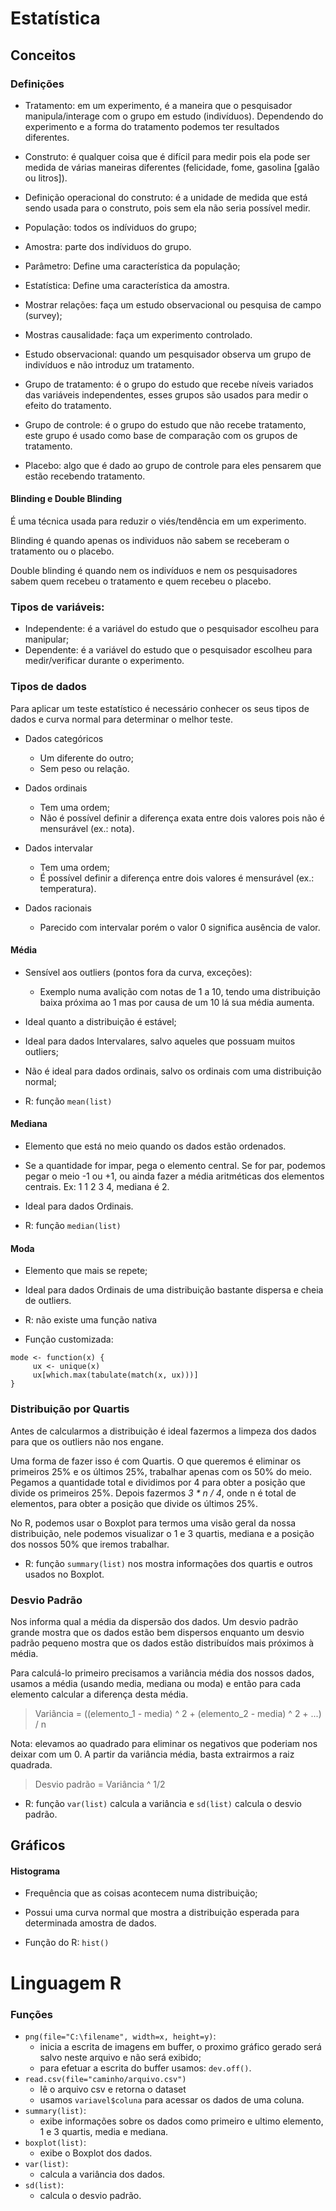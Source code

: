 # Estatística

## Conceitos

### Definições

* Tratamento: em um experimento, é a maneira que o pesquisador manipula/interage com o grupo em estudo (indivíduos). Dependendo do experimento e a forma do tratamento podemos ter resultados diferentes.

* Construto: é qualquer coisa que é difícil para medir pois ela pode ser medida de várias maneiras diferentes (felicidade, fome, gasolina [galão ou litros]).
* Definição operacional do construto: é a unidade de medida que está sendo usada para o construto, pois sem ela não seria possível medir.

* População: todos os indíviduos do grupo;
* Amostra: parte dos indíviduos do grupo.

* Parâmetro: Define uma característica da população;
* Estatística: Define uma característica da amostra.

* Mostrar relações: faça um estudo observacional ou pesquisa de campo (survey);
* Mostras causalidade: faça um experimento controlado.

* Estudo observacional: quando um pesquisador observa um grupo de indivíduos e não introduz um tratamento.

* Grupo de tratamento: é o grupo do estudo que recebe níveis variados das variáveis independentes, esses grupos são usados para medir o efeito do tratamento.

* Grupo de controle: é o grupo do estudo que não recebe tratamento, este grupo é usado como base de comparação com os grupos de tratamento.

* Placebo: algo que é dado ao grupo de controle para eles pensarem que estão recebendo tratamento.



#### Blinding e Double Blinding
É uma técnica usada para reduzir o viés/tendência em um experimento.

Blinding é quando apenas os individuos não sabem se receberam o tratamento ou o placebo.

Double blinding é quando nem os indivíduos e nem os pesquisadores sabem quem recebeu o tratamento e quem recebeu o placebo.



### Tipos de variáveis:
* Independente: é a variável do estudo que o pesquisador escolheu para manipular;
* Dependente: é a variável do estudo que o pesquisador escolheu para medir/verificar durante o experimento.

### Tipos de dados
Para aplicar um teste estatístico é necessário conhecer os seus tipos de dados e curva normal para determinar o melhor teste.

* Dados categóricos
  * Um diferente do outro;
  * Sem peso ou relação.

* Dados ordinais
  * Tem uma ordem;
  * Não é possível definir a diferença exata entre dois valores pois não é mensurável (ex.: nota).

* Dados intervalar
  * Tem uma ordem;
  * É possível definir a diferença entre dois valores é mensurável (ex.: temperatura).

* Dados racionais
  * Parecido com intervalar porém o valor 0 significa ausência de valor.



#### Média
* Sensível aos outliers (pontos fora da curva, exceções):
  * Exemplo numa avalição com notas de 1 a 10, tendo uma distribuição baixa próxima ao 1 mas por causa de um 10  lá sua média aumenta.
* Ideal quanto a distribuição é estável;
* Ideal para dados Intervalares, salvo aqueles que possuam muitos outliers;
* Não é ideal para dados ordinais, salvo os ordinais com uma distribuição normal;

* R: função `mean(list)`

#### Mediana
* Elemento que está no meio quando os dados estão ordenados.
* Se a quantidade for impar, pega o elemento central. Se for par, podemos pegar o meio -1 ou +1, ou ainda fazer a média aritméticas dos elementos centrais.
Ex: 1 1 2 3 4, mediana é 2.
* Ideal para dados Ordinais.

* R: função `median(list)`

#### Moda
* Elemento que mais se repete;
* Ideal para dados Ordinais de uma distribuição bastante dispersa e cheia de outliers.

* R: não existe uma função nativa
* Função customizada:
```
mode <- function(x) {
     ux <- unique(x)
     ux[which.max(tabulate(match(x, ux)))]
}
```


### Distribuição por Quartis
Antes de calcularmos a distribuição é ideal fazermos a limpeza dos dados para que os outliers não nos engane.

Uma forma de fazer isso é com Quartis. O que queremos é eliminar os primeiros 25% e os últimos 25%, trabalhar apenas com os 50% do meio.
Pegamos a quantidade total e dividimos por 4 para obter a posição que divide os primeiros 25%.
Depois fazermos _3 * n / 4_, onde n é total de elementos, para obter a posição que divide os últimos 25%.

No R, podemos usar o Boxplot para termos uma visão geral da nossa distribuição, nele podemos visualizar o 1 e 3 quartis, mediana e a posição dos nossos 50% que iremos trabalhar.

* R: função `summary(list)` nos mostra informações dos quartis e outros usados no Boxplot.


### Desvio Padrão
Nos informa qual a média da dispersão dos dados. Um desvio padrão grande mostra que os dados estão bem dispersos enquanto um desvio padrão pequeno mostra que os dados estão distribuídos mais próximos à média.

Para calculá-lo primeiro precisamos a variância média dos nossos dados, usamos a média (usando media, mediana ou moda) e então para cada elemento calcular a diferença desta média.

> Variância = ((elemento_1 - media) ^ 2 + (elemento_2 - media) ^ 2 + ...) / n

Nota: elevamos ao quadrado para eliminar os negativos que poderiam nos deixar com um 0.
A partir da variância média, basta extrairmos a raiz quadrada.
> Desvio padrão = Variância ^ 1/2

* R: função `var(list)` calcula a variância e `sd(list)` calcula o desvio padrão.



## Gráficos

#### Histograma
* Frequência que as coisas acontecem numa distribuição;
* Possui uma curva normal que mostra a distribuição esperada para determinada amostra de dados.

* Função do R: `hist()`


# Linguagem R

### Funções
* `png(file="C:\filename", width=x, height=y)`:
  * inicia a escrita de imagens em buffer, o proximo gráfico gerado será salvo neste arquivo e não será exibido;
  * para efetuar a escrita do buffer usamos: `dev.off()`.
* `read.csv(file="caminho/arquivo.csv")`
  * lê o arquivo csv e retorna o dataset
  * usamos `variavel$coluna` para acessar os dados de uma coluna.
* `summary(list)`:
  * exibe informações sobre os dados como primeiro e ultimo elemento, 1 e 3 quartis, media e mediana.
* `boxplot(list)`:
  * exibe o Boxplot dos dados.
* `var(list)`:
  * calcula a variância dos dados.
* `sd(list)`:
  * calcula o desvio padrão.
